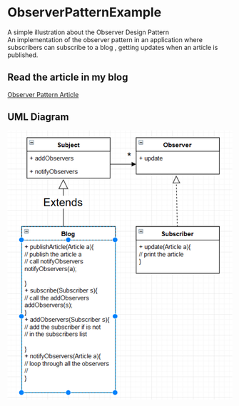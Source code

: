 # ObserverPatternExample
A simple illustration about the Observer Design Pattern
</br>
An implementation of the observer pattern in an application where subscribers
can subscribe to a blog , getting updates when an article is published.


## Read the article in my blog
<a href="http://achimoraites.blogspot.gr/2017/11/design-patterns-observer.html" target="_blank">Observer Pattern Article</a>
## UML Diagram
<img src="https://raw.githubusercontent.com/Cyb3rN4u7/DesignPatterns/master/ObserverPatternExample/observer-pattern-uml.png" alt="Design Pattern Observer Image"/>
